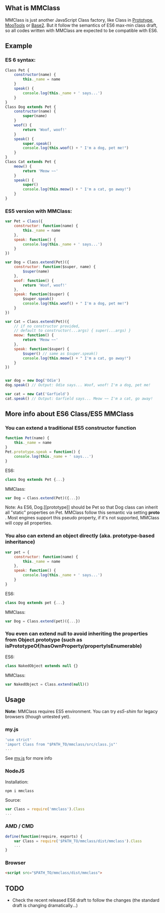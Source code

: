 ## What is MMClass ##

MMClass is just another JavaScript Class factory,
like Class in [Prototype](http://prototypejs.org/learn/class-inheritance),
[MooTools](http://mootools.net/docs/core/Class/Class) or
[Base2](http://base2.googlecode.com/svn/version/1.0.2/doc/base2.html#/doc/!base2.Base).
But it follow the semantics of ES6 max-min class draft,
so all codes written with MMClass are expected to be compatible with ES6.

## Example ##

### ES 6 syntax: ###

```js
Class Pet {
	constructor(name) {
		this._name = name
	}
	speak() {
		console.log(this._name + ' says...')
	}
}
Class Dog extends Pet {
	constructor(name) {
		super(name)
	}
	woof() {
		return 'Woof, woof!'
	}
	speak() {
		super.speak()
		console.log(this.woof() + " I'm a dog, pet me!")
	}
}
Class Cat extends Pet {
	meow() {
		return 'Meow ~~'
	}
	speak() {
		super()
		console.log(this.meow() + " I'm a cat, go away!")
	}
}
```

### ES5 version with MMClass: ###

```js
var Pet = Class({
	constructor: function(name) {
		this._name = name
	},
	speak: function() {
		console.log(this._name + ' says...')
	}
})

var Dog = Class.extend(Pet)({
	constructor: function($super, name) {
		$super(name)
	},
	woof: function() {
		return 'Woof, woof!'
	},
	speak: function($super) {
		$super.speak()
		console.log(this.woof() + " I'm a dog, pet me!")
	}
})

var Cat = Class.extend(Pet)({
	// if no constructor provided,
	// default to constructor(...args) { super(...args) }
	meow: function() {
		return 'Meow ~~'
	},
	speak: function($super) {
		$super() // same as $super.speak()
		console.log(this.meow() + " I'm a cat, go away!")
	}
})


var dog = new Dog('Odie')
dog.speak() // Output: Odie says... Woof, woof! I'm a dog, pet me!

var cat = new Cat('Garfield')
cat.speak() // Output: Garfield says... Meow ~~ I'm a cat, go away!
```

## More info about ES6 Class/ES5 MMClass ##

### You can extend a traditional ES5 constructor function ###

```js
function Pet(name) {
	this._name = name
}
Pet.prototype.speak = function() {
	console.log(this._name + ' says...')
}
```

ES6:

```js
class Dog extends Pet {...}
```

MMClass:

```js
var Dog = Class.extend(Pet)({...})
```

Note: As ES6, Dog.[[prototype]] should be Pet so that Dog class can inherit
all "static" properties on Pet. MMClass follow this semantic via setting
__proto__ . Most engines support this pseudo property, if it's not supported,
MMClass will copy all properties.

### You also can extend an object directly (aka. prototype-based inheritance) ###

```js
var pet = {
	constructor: function(name) {
		this._name = name
	},
	speak: function() {
		console.log(this._name + ' says...')
	}
}
```

ES6:

```js
class Dog extends pet {...}
```

MMClass:

```js
var Dog = Class.extend(pet)({...})
```

### You even can extend null to avoid inheriting the properties from Object.prototype (such as isPrototypeOf/hasOwnProperty/propertyIsEnumerable) ###

ES6:

```js
class NakedObject extends null {}
```

MMClass:

```js
var NakedObject = Class.extend(null)()
```

###

## Usage ##

**Note:** MMClass requires ES5 environment. You can try _es5-shim_ for legacy browsers (though untested yet).

### my.js ###

```js
'use strict'
'import Class from "$PATH_TO/mmclass/src/class.js"'
...
```
See [my.js](http://github.com/hax/my.js/) for more info

### NodeJS ###

Installation:
```
npm i mmclass
```

Source:
```js
var Class = require('mmclass').Class
...
```

### AMD / CMD ###

```js
define(function(require, exports) {
	var Class = require('$PATH_TO/mmclass/dist/mmclass').Class
	...
}
```

### Browser ###

```html
<script src="$PATH_TO/mmclass/dist/mmclass">
```

## TODO ##

* Check the recent released ES6 draft to follow the changes
(the standard draft is changing dramatically...)
